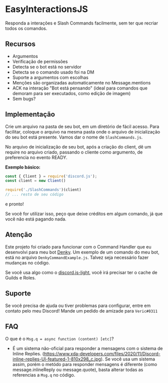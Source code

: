 # EasyInteractionsJS
Responda a interações e Slash Commands facilmente, sem ter que recriar todos os comandos.

## Recursos
 - Argumentos
 - Verificação de permissões
 - Detecta se o bot está no servidor
 - Detecta se o comando usado foi na DM
 - Suporte a argumentos com escolhas
 - Menções são organizadas automaticamente no Message.mentions
 - ACK na interação "Bot está pensando" (ideal para comandos que demoram para ser executados, como edição de imagem)
 - Sem bugs?

## Implementação
Crie um arquivo na pasta de seu bot, em um diretório de fácil acesso. Para facilitar, coloque o arquivo na mesma pasta onde o arquivo de inicialização do seu bot está presente. Vamos dar o nome de `SlashCommands.js`.

No arquivo de inicialização de seu bot, após a criação do client, dê um require no arquivo criado, passando o cliente como argumento, de preferencia no evento READY.

**Exemplo básico:**

```javascript
const { Client } = require('discord.js');
const client = new Client()

require('./SlashCommands')(client)
// ... resto de seu código
```

e pronto!

Se você for utilizar isso, peço que deixe créditos em algum comando, já que você não está pagando nada.

## Atenção
Este projeto foi criado para funcionar com o Command Handler que eu desenvolvi para meu bot [Denky](https://top.gg/bot/704517722100465746). Um exemplo de um comando do meu bot, está no arquivo `DenkyCommandExample.js`. Talvez seja necessário fazer mudanças no código.

Se você usa algo como o [discord.js-light](https://npmjs.com/package/discord.js-light), você irá precisar ter o cache de Guilds e Roles.

## Suporte
Se você precisa de ajuda ou tiver problemas para configurar, entre em contato pelo meu Discord! Mande um pedido de amizade para `Veric#0311`

## FAQ
O que é o `Msg.q = async function (content) [etc]`?
 - É um sistema não-oficial para responder a mensagens com o sistema de Inline Replies. (https://www.xda-developers.com/files/2020/11/Discord-inline-replies-UI-featured-1-810x298_c.jpg). Se você usa um sistema assim, porém o metódo para responder mensagens é diferente (como message.inlineReply ou message.quote), basta alterar todas as referencias a `Msg.q` no código.
